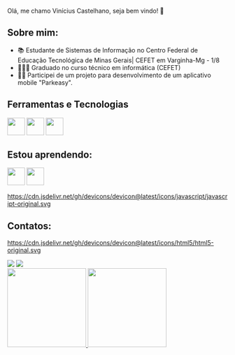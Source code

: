 Olá, me chamo Vinícius Castelhano, seja bem vindo! 👋


## Sobre mim:

- 📚 Estudante de Sistemas de Informação no Centro Federal de Educação Tecnológica de Minas Gerais| CEFET em Varginha-Mg - 1/8
- 👩🏻‍🎓  Graduado no curso técnico em informática (CEFET)
- 👩‍💻 Participei de um projeto para desenvolvimento de um aplicativo mobile "Parkeasy".

## Ferramentas e Tecnologias

<img loading="lazy" src="https://cdn.jsdelivr.net/gh/devicons/devicon@latest/icons/html5/html5-original.svg" width="40" height="40"/>
<img loading="lazy" src="https://cdn.jsdelivr.net/gh/devicons/devicon@latest/icons/typescript/typescript-original.svg" width="40" height="40"/>
<img loading="lazy" src="https://cdn.jsdelivr.net/gh/devicons/devicon@latest/icons/javascript/javascript-original.svg" width="40" height="40"/>

## Estou aprendendo:
<img loading="lazy" src="https://cdn.jsdelivr.net/gh/devicons/devicon@latest/icons/c/c-original.svg" width="40" height="40"/>
<img loading="lazy" src="https://cdn.jsdelivr.net/gh/devicons/devicon@latest/icons/python/python-original.svg" width="40" height="40"/>

https://cdn.jsdelivr.net/gh/devicons/devicon@latest/icons/javascript/javascript-original.svg
## Contatos:
https://cdn.jsdelivr.net/gh/devicons/devicon@latest/icons/html5/html5-original.svg
<div>
<a href="https://instagram.com/vini.castelhano" target="_blank"><img loading="lazy" src="https://img.shields.io/badge/-Instagram-%23E4405F?style=for-the-badge&logo=instagram&logoColor=white" target="_blank"></a>
<a href = "mailto:contato@vini08.mantovani@gmail.com"><img loading="lazy" src="https://img.shields.io/badge/Gmail-D14836?style=for-the-badge&logo=gmail&logoColor=white" target="_blank"></a>

<div>
<a href="https://github.com/Vinicin735x">
<img loading="lazy" height="180em" src="https://github-readme-stats.vercel.app/api/top-langs/?username=Vinicin735x&layout=compact&langs_count=7&theme=dracula"/>
<img loading="lazy" height="180em" src="https://github-readme-stats.vercel.app/api?username=Vinicin735x&show_icons=true&theme=dracula&include_all_commits=true&count_private=true"/>
</div>
          
          
          
          

    
          
